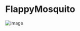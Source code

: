 # FlappyMosquito

![image](https://github.com/cootcode/FlappyMosquito/assets/5982206/74f6fc7c-b999-4174-bf65-422be57cfac4)
